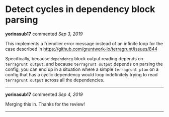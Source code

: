 # Detect cycles in dependency block parsing

**yorinasub17** commented *Sep 3, 2019*

This implements a friendlier error message instead of an infinite loop for the case described in https://github.com/gruntwork-io/terragrunt/issues/844

Specifically, because `dependency` block output reading depends on `terragrunt output`, and because `terragrunt output` depends on parsing the config, you can end up in a situation where a simple `terragrunt plan` on a config that has a cyclic dependency would loop indefinitely trying to read `terragrunt output` across all the dependencies.
<br />
***


**yorinasub17** commented *Sep 4, 2019*

Merging this in. Thanks for the review!
***

